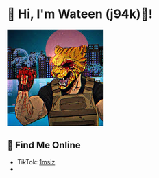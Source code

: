 
# 👋 Hi, I'm Wateen (j94k)🐺!

![image alt](https://github.com/j94k/j94k/blob/dd01bf075139150979824a70524e8a4ec1601951/download%20(3).jpg)

## 📱 Find Me Online
- TikTok: [1msiz](https://www.tiktok.com/@1msiz)
- 

